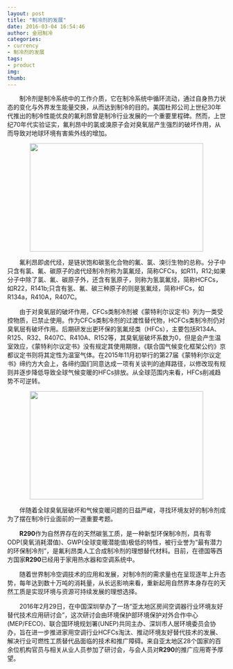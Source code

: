 ```yaml
---
layout: post
title: "制冷剂的发展"
date: 2016-03-04 16:54:46
author: 金冠制冷
categories: 
- currency
- 制冷剂的发展
tags:
- product
img: 
thumb: 
---
```


　　制冷剂是制冷系统中的工作介质，它在制冷系统中循环流动，通过自身热力状态的变化与外界发生能量交换，从而达到制冷的目的。美国杜邦公司上世纪30年代推出的制冷性能优良的氟利昂曾是制冷行业发展的一个重要里程碑。然而，上世纪70年代实验证实，氟利昂中的氯或溴原子会对臭氧层产生强烈的破坏作用，从而导致对地球环境有害紫外线的增加。
<!--more-->

<div  align="center">    
<img src="http://www.jg-zl.com/assets/img/currency1.png" height="250px" width="400px">
</div>

　　氟利昂即卤代烃，是链状饱和碳氢化合物的氟、氯、溴衍生物的总称。分子中只含有氯、氟、碳原子的卤代烃制冷剂称为氯氟烃，简称CFCs，如R11，R12;如果分子中除了氯、氟、碳原子外，还含有氢原子，则称为氢氯氟烃，简称HCFCs，如R22，R141b;只含有氢、氟、碳三种原子的则是氢氟烃，简称HFCs，如R134a，R410A，R407C。

　　由于对臭氧层的破坏作用，CFCs类制冷剂被《蒙特利尔议定书》列为一类受控物质，已禁止使用。作为CFCs类制冷剂的过渡性替代物，HCFCs类制冷剂仍对臭氧层有破坏作用。后期研发出更环保的氢氟烃类（HFCs），主要包括R134A、R125、R32、R407C、R410A、R152等，其臭氧层破坏系数为0，但是会产生温室效应，《蒙特利尔议定书》没有规定其使用期限，《联合国气候变化框架公约》京都议定书则将其定性为温室气体。在2015年11月初举行的第27届《蒙特利尔议定书》缔约方大会上，各缔约国们同意达成一项有关谈判的迪拜路径，以修改现有规则并逐步降低导致全球气候变暖的HFCs排放。从全球范围内来看，HFCs削减趋势不可逆转。

<div  align="center">    
<img src="http://www.jg-zl.com/assets/img/currency2.png" height="250px" width="400px">
</div>

　　伴随着全球臭氧层破坏和气候变暖问题的日益严峻，寻找环境友好的制冷剂成为了摆在制冷行业面前的一道重要考题。

　　**R290**作为自然界存在的天然碳氢工质，是一种新型环保制冷剂，具有零ODP(臭氧消耗潜值)、GWP(全球变暖潜能值)极低的特性，被行业誉为“最有潜力的环保制冷剂”，是氟利昂类人工合成制冷剂的理想替代材料。目前，在德国等西方国家**R290**已经用于家用热水器和空调系统中。

　　随着世界制冷空调技术的应用和发展，对制冷剂的需求量也在呈现逐年上升态势，每年达到数十万吨的消耗量，从长远影响来看，重新起用自然界本身存在的天然工质是实现环境与资源可持续发展的理想选择。

　　2016年2月29日，在中国深圳举办了一场“亚太地区房间空调器行业环境友好替代技术应用研讨会”，这次研讨会由环境保护部环境保护对外合作中心(MEP/FECO)、联合国环境规划署(UNEP)共同主办、深圳市人居环境委员会协办，旨在进一步推进家用空调行业HCFCs淘汰、推动环境友好替代技术的发展、解决行业可燃性工质替代品面临的技术和推广障碍。来自亚太地区28个国家的百余位机构官员与相关从业人员参加了研讨会，与会人员对**R290**的推广应用寄予厚望。